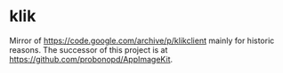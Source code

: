# klik

Mirror of https://code.google.com/archive/p/klikclient mainly for historic reasons. The successor of this project is at https://github.com/probonopd/AppImageKit.
